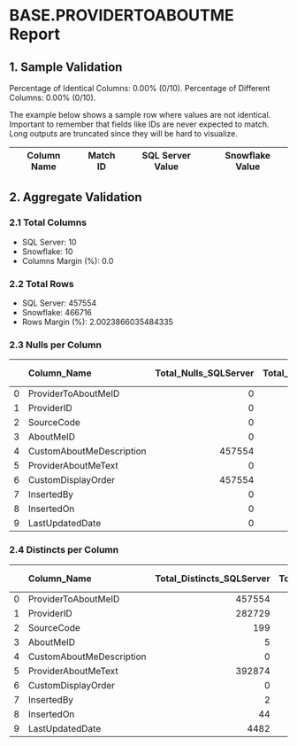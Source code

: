 # BASE.PROVIDERTOABOUTME Report

## 1. Sample Validation

Percentage of Identical Columns: 0.00% (0/10).
Percentage of Different Columns: 0.00% (0/10).

The example below shows a sample row where values are not identical. Important to remember that fields like IDs are never expected to match. Long outputs are truncated since they will be hard to visualize.

| Column Name   | Match ID   | SQL Server Value   | Snowflake Value   |
|---------------|------------|--------------------|-------------------|

## 2. Aggregate Validation

### 2.1 Total Columns
- SQL Server: 10
- Snowflake: 10
- Columns Margin (%): 0.0

### 2.2 Total Rows
- SQL Server: 457554
- Snowflake: 466716
- Rows Margin (%): 2.0023866035484335

### 2.3 Nulls per Column
|    | Column_Name              |   Total_Nulls_SQLServer |   Total_Nulls_Snowflake |   Margin (%) |
|---:|:-------------------------|------------------------:|------------------------:|-------------:|
|  0 | ProviderToAboutMeID      |                       0 |                       0 |            0 |
|  1 | ProviderID               |                       0 |                       0 |            0 |
|  2 | SourceCode               |                       0 |                       0 |            0 |
|  3 | AboutMeID                |                       0 |                       0 |            0 |
|  4 | CustomAboutMeDescription |                  457554 |                  466716 |            2 |
|  5 | ProviderAboutMeText      |                       0 |                       0 |            0 |
|  6 | CustomDisplayOrder       |                  457554 |                       0 |          100 |
|  7 | InsertedBy               |                       0 |                       0 |            0 |
|  8 | InsertedOn               |                       0 |                       0 |            0 |
|  9 | LastUpdatedDate          |                       0 |                       0 |            0 |

### 2.4 Distincts per Column
|    | Column_Name              |   Total_Distincts_SQLServer |   Total_Distincts_Snowflake |   Margin (%) |
|---:|:-------------------------|----------------------------:|----------------------------:|-------------:|
|  0 | ProviderToAboutMeID      |                      457554 |                      466716 |          2   |
|  1 | ProviderID               |                      282729 |                      289661 |          2.5 |
|  2 | SourceCode               |                         199 |                         199 |          0   |
|  3 | AboutMeID                |                           5 |                           5 |          0   |
|  4 | CustomAboutMeDescription |                           0 |                           0 |          0   |
|  5 | ProviderAboutMeText      |                      392874 |                      401254 |          2.1 |
|  6 | CustomDisplayOrder       |                           0 |                           5 |        inf   |
|  7 | InsertedBy               |                           2 |                           1 |         50   |
|  8 | InsertedOn               |                          44 |                           1 |         97.7 |
|  9 | LastUpdatedDate          |                        4482 |                        4991 |         11.4 |